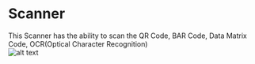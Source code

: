 # Scanner
This Scanner has the ability to scan the QR Code, BAR Code, Data Matrix Code, OCR(Optical Character Recognition)  
![alt text](https://github.com/AJAYKUMAR-VEDULA/Scanner/blob/master/ScannerVideo.gif?raw=true)
